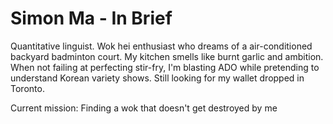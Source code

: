# Simon Ma - In Brief

Quantitative linguist. Wok hei enthusiast who dreams of a air-conditioned backyard badminton court. My kitchen smells like burnt garlic and ambition. When not failing at perfecting stir-fry, I'm blasting ADO while pretending to understand Korean variety shows. Still looking for my wallet dropped in Toronto.

Current mission: Finding a wok that doesn't get destroyed by me

